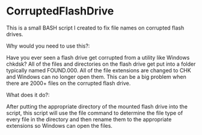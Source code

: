 # CorruptedFlashDrive
This is a small BASH script I created to fix file names on corrupted flash drives.  



Why would you need to use this?:

Have you ever seen a flash drive get corrupted from a utility like Windows chkdsk?
All of the files and directories on the flash drive get put into a folder typically named FOUND.000.
All of the file extensions are changed to CHK and Windows can no longer open them. 
This can be a big problem when there are 2000+ files on the corrupted flash drive.



What does it do?:

After putting the appropriate directory of the mounted flash drive into the script, this script will use the file command to determine the file type of every file in the directory and then rename them to the appropriate extensions so Windows can open the files. 
